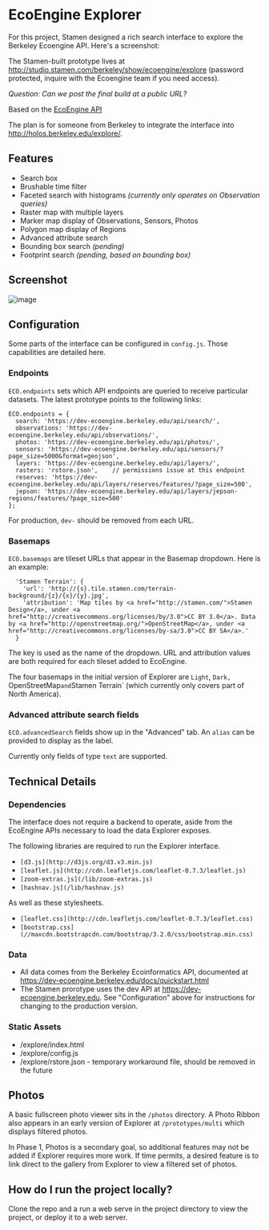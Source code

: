 # EcoEngine Explorer

For this project, Stamen designed a rich search interface to explore the Berkeley Ecoengine API. Here's a screenshot:


The Stamen-built prototype lives at http://studio.stamen.com/berkeley/show/ecoengine/explore (password protected, inquire with the Ecoengine team if you need access).

*Question: Can we post the final build at a public URL?*

Based on the [EcoEngine API](https://ecoengine.berkeley.edu/)

The plan is for someone from Berkeley to integrate the interface into  http://holos.berkeley.edu/explore/.

## Features

* Search box
* Brushable time filter
* Faceted search with histograms *(currently only operates on Observation queries)*
* Raster map with multiple layers
* Marker map display of Observations, Sensors, Photos
* Polygon map display of Regions
* Advanced attribute search
* Bounding box search *(pending)*
* Footprint search *(pending, based on bounding box)*

## Screenshot

![image](https://cloud.githubusercontent.com/assets/1423200/5288977/bd8c6db2-7aee-11e4-83e6-46ada43cab8c.png)

## Configuration

Some parts of the interface can be configured in `config.js`. Those capabilities are detailed here.

### Endpoints

`ECO.endpoints` sets which API endpoints are queried to receive particular datasets. The latest prototype points to the following links:

```
ECO.endpoints = {
  search: 'https://dev-ecoengine.berkeley.edu/api/search/',
  observations: 'https://dev-ecoengine.berkeley.edu/api/observations/',
  photos: 'https://dev-ecoengine.berkeley.edu/api/photos/',
  sensors: 'https://dev-ecoengine.berkeley.edu/api/sensors/?page_size=5000&format=geojson',
  layers: 'https://dev-ecoengine.berkeley.edu/api/layers/',
  rasters: 'rstore.json',    // permissions issue at this endpoint
  reserves: 'https://dev-ecoengine.berkeley.edu/api/layers/reserves/features/?page_size=500',
  jepson: 'https://dev-ecoengine.berkeley.edu/api/layers/jepson-regions/features/?page_size=500'
};
```

For production, `dev-` should be removed from each URL.

### Basemaps

`ECO.basemaps` are tileset URLs that appear in the Basemap dropdown. Here is an example:

```
  'Stamen Terrain': {
    'url': 'http://{s}.tile.stamen.com/terrain-background/{z}/{x}/{y}.jpg',
    'attribution': 'Map tiles by <a href="http://stamen.com/">Stamen Design</a>, under <a href="http://creativecommons.org/licenses/by/3.0">CC BY 3.0</a>. Data by <a href="http://openstreetmap.org/">OpenStreetMap</a>, under <a href="http://creativecommons.org/licenses/by-sa/3.0">CC BY SA</a>.'
  }
```

The key is used as the name of the dropdown. URL and attribution values are both required for each tileset added to EcoEngine.

The four basemaps in the initial version of Explorer are `Light`, `Dark, `OpenStreetMap` and `Stamen Terrain` (which currently only covers part of North America).

### Advanced attribute search fields

`ECO.advancedSearch` fields show up in the "Advanced" tab. An `alias` can be provided to display as the label.

Currently only fields of type `text` are supported.

## Technical Details

### Dependencies

The interface does not require a backend to operate, aside from the EcoEngine APIs necessary to load the data Explorer exposes.

The following libraries are required to run the Explorer interface.

* `[d3.js](http://d3js.org/d3.v3.min.js)`
* `[leaflet.js](http://cdn.leafletjs.com/leaflet-0.7.3/leaflet.js)`
* `[zoom-extras.js](/lib/zoom-extras.js)`
* `[hashnav.js](/lib/hashnav.js)`

As well as these stylesheets.

* `[leaflet.css](http://cdn.leafletjs.com/leaflet-0.7.3/leaflet.css)`
* `[bootstrap.css](//maxcdn.bootstrapcdn.com/bootstrap/3.2.0/css/bootstrap.min.css)`

### Data

* All data comes from the Berkeley Ecoinformatics API, documented at https://dev-ecoengine.berkeley.edu/docs/quickstart.html
* The Stamen prorotype uses the dev API at https://dev-ecoengine.berkeley.edu. See "Configuration" above for instructions for changing to the production version.

### Static Assets

* /explore/index.html
* /explore/config.js
* /explore/rstore.json          - temporary workaround file, should be removed in the future

## Photos

A basic fullscreen photo viewer sits in the `/photos` directory. A Photo Ribbon also appears in an early version of Explorer at `/prototypes/multi` which displays filtered photos.

In Phase 1, Photos is a secondary goal, so additional features may not be added if Explorer requires more work. If time permits, a desired feature is to link direct to the gallery from Explorer to view a filtered set of photos.

## How do I run the project locally?

Clone the repo and a run a web serve in the project directory to view the project, or deploy it to a web server.
